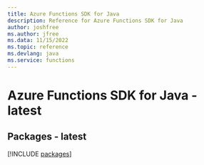 ```yaml
---
title: Azure Functions SDK for Java
description: Reference for Azure Functions SDK for Java
author: joshfree
ms.author: jfree
ms.data: 11/15/2022
ms.topic: reference
ms.devlang: java
ms.service: functions
---
```

# Azure Functions SDK for Java - latest
## Packages - latest
[!INCLUDE [packages](functions-index.md)]